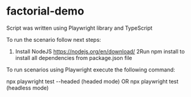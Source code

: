 # factorial-demo

Script was written using Playwright library and TypeScript

To run the scenario follow next steps:

1. Install NodeJS
   https://nodejs.org/en/download/
2Run npm install to install all dependencies from package.json file

To run scenarios using Playwright execute the following command:

npx playwright test --headed (headed mode)
OR
npx playwright test (headless mode)

